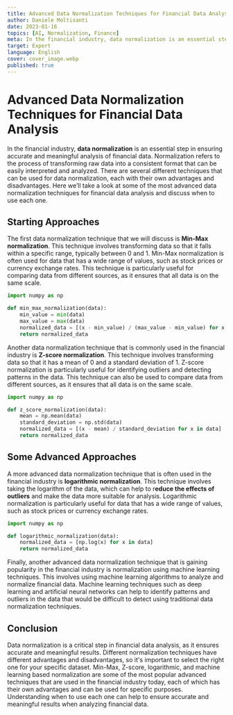 ```yaml
---
title: Advanced Data Normalization Techniques for Financial Data Analysis
author: Daniele Moltisanti
date: 2023-01-16
topics: [AI, Normalization, Finance]
meta: In the financial industry, data normalization is an essential step in ensuring accurate and meaningful analysis of financial data.
target: Expert
language: English
cover: cover_image.webp
published: true
---
```


# Advanced Data Normalization Techniques for Financial Data Analysis

In the financial industry, **data normalization** is an essential step in ensuring accurate and meaningful analysis of financial data. Normalization refers to the process of transforming raw data into a consistent format that can be easily interpreted and analyzed. There are several different techniques that can be used for data normalization, each with their own advantages and disadvantages. Here we’ll take a look at some of the most advanced data normalization techniques for financial data analysis and discuss when to use each one.

## Starting Approaches

The first data normalization technique that we will discuss is **Min-Max normalization**. This technique involves transforming data so that it falls within a specific range, typically between 0 and 1. Min-Max normalization is often used for data that has a wide range of values, such as stock prices or currency exchange rates. This technique is particularly useful for comparing data from different sources, as it ensures that all data is on the same scale.

```python
import numpy as np

def min_max_normalization(data):
    min_value = min(data)
    max_value = max(data)
    normalized_data = [(x - min_value) / (max_value - min_value) for x in data]
    return normalized_data
```

Another data normalization technique that is commonly used in the financial industry is **Z-score normalization**. This technique involves transforming data so that it has a mean of 0 and a standard deviation of 1. Z-score normalization is particularly useful for identifying outliers and detecting patterns in the data. This technique can also be used to compare data from different sources, as it ensures that all data is on the same scale.

```python
import numpy as np

def z_score_normalization(data):
    mean = np.mean(data)
    standard_deviation = np.std(data)
    normalized_data = [(x - mean) / standard_deviation for x in data]
    return normalized_data
```

## Some Advanced Approaches

A more advanced data normalization technique that is often used in the financial industry is **logarithmic normalization**. This technique involves taking the logarithm of the data, which can help to r**educe the effects of outliers** and make the data more suitable for analysis. Logarithmic normalization is particularly useful for data that has a wide range of values, such as stock prices or currency exchange rates.

```python
import numpy as np

def logarithmic_normalization(data):
    normalized_data = [np.log(x) for x in data]
    return normalized_data
```

Finally, another advanced data normalization technique that is gaining popularity in the financial industry is normalization using machine learning techniques. This involves using machine learning algorithms to analyze and normalize financial data. Machine learning techniques such as deep learning and artificial neural networks can help to identify patterns and outliers in the data that would be difficult to detect using traditional data normalization techniques.

## Conclusion

Data normalization is a critical step in financial data analysis, as it ensures accurate and meaningful results. Different normalization techniques have different advantages and disadvantages, so it's important to select the right one for your specific dataset. Min-Max, Z-score, logarithmic, and machine learning based normalization are some of the most popular advanced techniques that are used in the financial industry today, each of which has their own advantages and can be used for specific purposes. Understanding when to use each one can help to ensure accurate and meaningful results when analyzing financial data.
